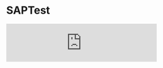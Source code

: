 # SAPTest

<iframe src="https://anchor.fm/saponazuretalk/embed" height="102px" width="400px" frameborder="0" scrolling="no"></iframe>

